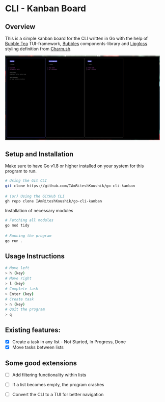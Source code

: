 # CLI - Kanban Board

## Overview
This is a simple kanban board for the CLI written in Go with the help of 
[Bubble Tea](https://github.com/charmbracelet/bubbletea) TUI-framework, 
[Bubbles](https://github.com/charmbracelet/bubbles) components-library and 
[Lipgloss](https://github.com/charmbracelet/lipgloss) styling definition from
[Charm.sh](https://charm.sh/).

![Screenshot of working program](./screenshot.png)

## Setup and Installation
Make sure to have Go v1.8 or higher installed on your system for this program 
to run.
```bash
# Using the Git CLI
git clone https://github.com/IAmRiteshKoushik/go-cli-kanban

# (or) Using the GitHub CLI
gh repo clone IAmRiteshKoushik/go-cli-kanban
```
Installation of necessary modules
```bash
# Fetching all modules
go mod tidy

# Running the program
go run .
```


## Usage Instructions
```bash
# Move left
> h (key)
# Move right
> l (key)
# Complete task
> Enter (key)
# Create task
> n (key)
# Quit the program
> q
```

## Existing features:
- [X] Create a task in any list - Not Started, In Progress, Done
- [X] Move tasks between lists

## Some good extensions
- [ ] Add filtering functionality within lists
- [ ] If a list becomes empty, the program crashes
- [ ] Convert the CLI to a TUI for better navigation

